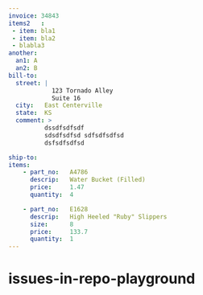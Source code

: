 ```yaml
---
invoice: 34843
items2   :
 - item: bla1
 - item: bla2
 - blabla3
another:
  an1: A
  an2: B
bill-to:
  street: |
            123 Tornado Alley
            Suite 16
  city:   East Centerville
  state:  KS
  comment: >
          dssdfsdfsdf
          sdsdfsdfsd sdfsdfsdfsd
          dsfsdfsdfsd

ship-to: 
items:
    - part_no:   A4786
      descrip:   Water Bucket (Filled)
      price:     1.47
      quantity:  4

    - part_no:   E1628
      descrip:   High Heeled "Ruby" Slippers
      size:      8
      price:     133.7
      quantity:  1
---
```


# issues-in-repo-playground
